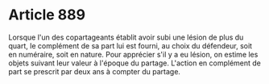 # Article 889

Lorsque l'un des copartageants établit avoir subi une lésion de plus du quart, le complément de sa part lui est fourni, au choix du défendeur, soit en numéraire, soit en nature. Pour apprécier s'il y a eu lésion, on estime les objets suivant leur valeur à l'époque du partage.   L'action en complément de part se prescrit par deux ans à compter du partage.
